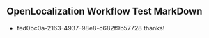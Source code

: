 ## OpenLocalization Workflow Test MarkDown
* fed0bc0a-2163-4937-98e8-c682f9b57728 thanks!

<!--HONumber=Aug16_HO1-->


